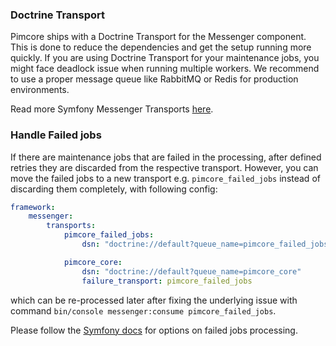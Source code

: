 ### Doctrine Transport
Pimcore ships with a Doctrine Transport for the Messenger component. This is done to reduce the dependencies and get the setup running more quickly.
If you are using Doctrine Transport for your maintenance jobs, you might face deadlock issue when running multiple workers.
We recommend to use a proper message queue like RabbitMQ or Redis for production environments. 

Read more Symfony Messenger Transports [here](https://symfony.com/doc/current/messenger.html#transport-configuration).

### Handle Failed jobs
If there are maintenance jobs that are failed in the processing, after defined retries they are discarded from the respective transport.
However, you can move the failed jobs to a new transport e.g. `pimcore_failed_jobs` instead of discarding them completely, with following config:
```yaml
framework:
    messenger:
        transports:
            pimcore_failed_jobs:
                dsn: "doctrine://default?queue_name=pimcore_failed_jobs&table_name=messenger_messages_pimcore_failed"

            pimcore_core:
                dsn: "doctrine://default?queue_name=pimcore_core"
                failure_transport: pimcore_failed_jobs
```
which can be re-processed later after fixing the underlying issue with command `bin/console messenger:consume pimcore_failed_jobs`.

Please follow the [Symfony docs](https://symfony.com/doc/current/messenger.html#saving-retrying-failed-messages) for options on failed jobs processing.
